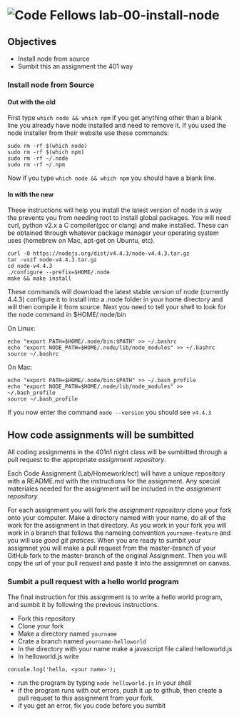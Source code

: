 ![Code Fellows](https://i.imgur.com/7v5ASc8.png) lab-00-install-node
=====================================================

## Objectives
* Install node from source
* Sumbit this an assignment the 401 way

### Install node from Source
#### Out with the old
First type `which node && which npm` if you get anything other than a blank line you already have node installed and need to remove it. If you used the node installer from their website use these commands:
```
sudo rm -rf $(which node)
sudo rm -rf $(which npm)
sudo rm -rf ~/.node
sudo rm -rf ~/.npm
```
Now if you type `which node && which npm` you should have a blank line.

#### In with the new
These instructions will help you install the latest version of node in a way the prevents you from needing root to install
global packages. You will need curl, python v2.x a C compiler(gcc or clang) and make installed. These can be obtained through whatever package manager your operating system uses (homebrew on Mac, apt-get on Ubuntu, etc).
```
curl -O https://nodejs.org/dist/v4.4.3/node-v4.4.3.tar.gz
tar -vxzf node-v4.4.3.tar.gz
cd node-v4.4.3
./configure --prefix=$HOME/.node
make && make install
```
These commands will download the latest stable version of node (currently 4.4.3) configure it to install into a .node folder in your 
home directory and will then compile it from source. Next you need to tell your shell to look for the node command in $HOME/.node/bin   

On Linux:
```
echo "export PATH=$HOME/.node/bin:$PATH" >> ~/.bashrc
echo "export NODE_PATH=$HOME/.node/lib/node_modules" >> ~/.bashrc
source ~/.bashrc
```
On Mac:
```
echo "export PATH=$HOME/.node/bin:$PATH" >> ~/.bash_profile
echo "export NODE_PATH=$HOME/.node/lib/node_modules" >> ~/.bash_profile
source ~/.bash_profile
```
If you now enter the command `node --version` you should see `v4.4.3`

## How code assignments will be sumbitted
All coding assignments in the 401n1 night class will be sumbitted through a pull request to the appropriate _assignment repository_.  

Each Code Assignment (Lab/Homework/ect) will have a unique repository with a README.md with the instructions for the assignment. Any special materiales needed for the assignment will be included in the _assignment repository_.  

For each assignment you will fork the _assignment repository_ clone your fork onto your computer. Make a directory named with your name, do all of the work for the assignment in that directory. As you work in your fork you will work in a branch that follows the nameing convention `yourname-feature` and you will use *good git pratices*. When you are ready to sumbit your assigmnet you will make a pull request from the master-branch of your GitHub fork to the master-branch of the original Assignment. Then  you will copy the url of your pull request and paste it into the assignmnet on canvas.  

### Sumbit a pull request with a hello world program
The final instruction for this assignment is to write a hello world program, and sumbit it by following the previous instructions.
* Fork this repository
* Clone your fork
* Make a directory named `yourname`
* Crate a branch named `yourname-helloworld`
* In the directory with your name make a javascript file called helloworld.js
* In helloworld.js write  
```
console.log('hello, <your name>');
```
* run the program by typing `node helloworld.js` in your shell
 * if the program runs with out errors, push it up to github, then create a pull requset to this assignment from your fork.
 * if you get an error, fix you code before you sumbit
